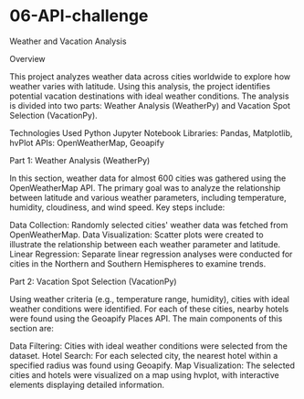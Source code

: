 # 06-API-challenge

Weather and Vacation Analysis

Overview

This project analyzes weather data across cities worldwide to explore how weather varies with latitude. Using this analysis, the project identifies potential vacation destinations with ideal weather conditions. The analysis is divided into two parts: Weather Analysis (WeatherPy) and Vacation Spot Selection (VacationPy).


Technologies Used
Python
Jupyter Notebook
Libraries: Pandas, Matplotlib, hvPlot
APIs: OpenWeatherMap, Geoapify


Part 1: Weather Analysis (WeatherPy)

In this section, weather data for almost 600 cities was gathered using the OpenWeatherMap API. The primary goal was to analyze the relationship between latitude and various weather parameters, including temperature, humidity, cloudiness, and wind speed. Key steps include:

Data Collection: Randomly selected cities' weather data was fetched from OpenWeatherMap.
Data Visualization: Scatter plots were created to illustrate the relationship between each weather parameter and latitude.
Linear Regression: Separate linear regression analyses were conducted for cities in the Northern and Southern Hemispheres to examine trends.


Part 2: Vacation Spot Selection (VacationPy)

Using weather criteria (e.g., temperature range, humidity), cities with ideal weather conditions were identified. For each of these cities, nearby hotels were found using the Geoapify Places API. The main components of this section are:

Data Filtering: Cities with ideal weather conditions were selected from the dataset.
Hotel Search: For each selected city, the nearest hotel within a specified radius was found using Geoapify.
Map Visualization: The selected cities and hotels were visualized on a map using hvplot, with interactive elements displaying detailed information.
